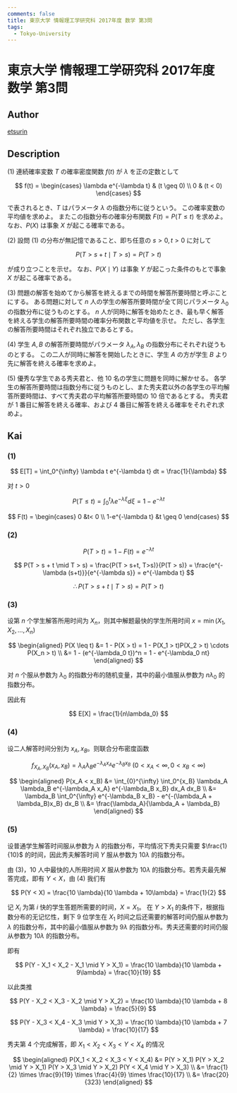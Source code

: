 ```yaml
---
comments: false
title: 東京大学 情報理工学研究科 2017年度 数学 第3問
tags:
  - Tokyo-University
---
```

# 東京大学 情報理工学研究科 2017年度 数学 第3問

## **Author**
[etsurin](https://zhuanlan.zhihu.com/p/561992447)

## **Description**
(1) 連続確率変数 $T$ の確率密度関数 $f(t)$ が $λ$ を正の定数として

$$
f(t) = 
\begin{cases} 
\lambda e^{-\lambda t} & (t \geq 0) \\
0 & (t < 0) 
\end{cases}
$$

で表されるとき、$T$ はパラメータ $λ$ の指数分布に従うという。
この確率変数の平均値を求めよ。
またこの指数分布の確率分布関数 $F(t) = P(T \leq t)$ を求めよ。
なお、$P(X)$ は事象 $X$ が起こる確率である。

(2) 設問 (1) の分布が無記憶であること、即ち任意の $s > 0, t > 0$ に対して

$$
P(T > s + t \mid T > s) = P(T > t)
$$

が成り立つことを示せ。
なお、$P(X \mid Y)$ は事象 $Y$ が起こった条件のもとで事象 $X$ が起こる確率である。

(3) 問題の解答を始めてから解答を終えるまでの時間を解答所要時間と呼ぶことにする。
ある問題に対して $n$ 人の学生の解答所要時間が全て同じパラメータ $\lambda_0$ の指数分布に従うものとする。
$n$ 人が同時に解答を始めたとき、最も早く解答を終える学生の解答所要時間の確率分布関数と平均値を示せ。
ただし、各学生の解答所要時間はそれぞれ独立であるとする。

(4) 学生 $A, B$ の解答所要時間がパラメータ $\lambda_A, \lambda_B$ の指数分布にそれぞれ従うものとする。
この二人が同時に解答を開始したときに、学生 $A$ の方が学生 $B$ より先に解答を終える確率を求めよ。

(5) 優秀な学生である秀夫君と、他 $10$ 名の学生に問題を同時に解かせる。
各学生の解答所要時間は指数分布に従うものとし、また秀夫君以外の各学生の平均解答所要時間は、すべて秀夫君の平均解答所要時間の $10$ 倍であるとする。
秀夫君が $1$ 番目に解答を終える確率、および $4$ 番目に解答を終える確率をそれぞれ求めよ。

## **Kai**
### (1)

$$
E[T] = \int_0^{\infty} \lambda t e^{-\lambda t} dt = \frac{1}{\lambda}
$$

对 $t > 0$

$$
P(T \leq t) = \int_0^t \lambda e^{-\lambda \xi} d\xi = 1 - e^{-\lambda t}
$$

$$
F(t) = \begin{cases}
    0 &t< 0 \\
    1-e^{-\lambda t} &t \geq 0
\end{cases}
$$

### (2)

$$
P(T > t) = 1 - F(t) = e^{-\lambda t}
$$

$$
P(T > s + t \mid T > s) = \frac{P(T > s+t, T>s)}{P(T > s)} = \frac{e^{-\lambda (s+t)}}{e^{-\lambda s}} = e^{-\lambda t}
$$

$$
\therefore P(T > s + t \mid T > s) = P(T > t)
$$

### (3)
设第 $n$ 个学生解答所用时间为 $X_n$，则其中解题最快的学生所用时间 $x = \min(X_1, X_2, \ldots, X_n)$

$$
\begin{aligned}
P(X \leq t) &= 1 - P(X > t) = 1 - P(X_1 > t)P(X_2 > t) \cdots P(X_n > t) \\
&= 1 - (e^{-\lambda_0 t})^n = 1 - e^{-\lambda_0 nt}
\end{aligned}
$$

对 $n$ 个服从参数为 $\lambda_0$ 的指数分布的随机变量，其中的最小值服从参数为 $n\lambda_0$ 的指数分布。

因此有

$$
E[X] = \frac{1}{n\lambda_0}
$$

### (4)
设二人解答时间分别为 $x_A, x_B$。则联合分布密度函数

$$
f_{X_A, X_B} (x_A, x_B) = \lambda_A \lambda_B e^{-\lambda_A x_A} e^{-\lambda_B x_B} \ (0 < x_A < \infty, 0 < x_B < \infty)
$$

$$
\begin{aligned}
    P(x_A < x_B) &= \int_{0}^{\infty} \int_0^{x_B} \lambda_A \lambda_B e^{-\lambda_A x_A} e^{-\lambda_B x_B} dx_A dx_B \\
    &= \lambda_B \int_0^{\infty} e^{-\lambda_B x_B} - e^{-(\lambda_A + \lambda_B)x_B} dx_B \\
    &= \frac{\lambda_A}{\lambda_A + \lambda_B}
\end{aligned}
$$

### (5)
设普通学生解答时间服从参数为 $\lambda$ 的指数分布，平均情况下秀夫只需要 $\frac{1}{10}$ 的时间，因此秀夫解答时间 $Y$ 服从参数为 $10 \lambda$ 的指数分布。

由 (3)，$10$ 人中最快的人所用时间 $X$ 服从参数为 $10\lambda$ 的指数分布。若秀夫最先解答完成，即有 $Y < X$，由 (4) 我们有

$$
P(Y < X) = \frac{10 \lambda}{10 \lambda + 10\lambda} = \frac{1}{2}
$$

记 $X_i$ 为第 $i$ 快的学生答题所需要的时间，$X = X_1$。
在 $Y > X_1$ 的条件下，根据指数分布的无记忆性，剩下 $9$ 位学生在 $X_1$ 时间之后还需要的解答时间仍服从参数为 $\lambda$ 的指数分布，其中的最小值服从参数为 $9\lambda$ 的指数分布。秀夫还需要的时间仍服从参数为 $10\lambda$ 的指数分布。

即有

$$
P(Y - X_1 < X_2 - X_1 \mid Y > X_1) = \frac{10 \lambda}{10 \lambda + 9\lambda} = \frac{10}{19}
$$

以此类推

$$
P(Y - X_2 < X_3 - X_2 \mid Y > X_2) = \frac{10 \lambda}{10 \lambda + 8 \lambda} = \frac{5}{9}
$$

$$
P(Y - X_3 < X_4 - X_3 \mid Y > X_3) = \frac{10 \lambda}{10 \lambda + 7 \lambda} = \frac{10}{17}
$$

秀夫第 $4$ 个完成解答，即 $X_1 < X_2 < X_3 < Y < X_4$ 的情况

$$
\begin{aligned}
    P(X_1 < X_2 < X_3 < Y < X_4) &= P(Y > X_1) P(Y > X_2 \mid Y > X_1) P(Y > X_3 \mid Y > X_2) P(Y < X_4 \mid Y > X_3) \\
    &= \frac{1}{2} \times \frac{9}{19} \times \frac{4}{9} \times \frac{10}{17} \\
    &= \frac{20}{323} 
\end{aligned}
$$
